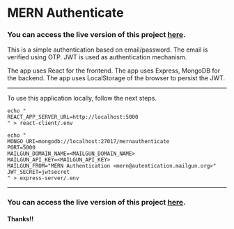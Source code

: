 # MERN Authenticate

### You can access the live version of this project [here](https://mern-authenticate.surge.sh/).

This is a simple authentication based on email/password. The email is verified using OTP. JWT is used as authentication mechanism.

The app uses React for the frontend.
The app uses Express, MongoDB for the backend.
The app uses LocalStorage of the browser to persist the JWT.

---
To use this application locally, follow the next steps.  

```
echo "
REACT_APP_SERVER_URL=http://localhost:5000
" > react-client/.env  

echo "
MONGO_URI=mongodb://localhost:27017/mernauthenticate
PORT=5000
MAILGUN_DOMAIN_NAME=<MAILGUN_DOMAIN_NAME>
MAILGUN_API_KEY=<MAILGUN_API_KEY>
MAILGUN_FROM="MERN Authentication <mern@autentication.mailgun.org>"
JWT_SECRET=jwtsecret
" > express-server/.env
```
---
### You can access the live version of this project [here](https://mern-authenticate.surge.sh/).

#### Thanks!!
